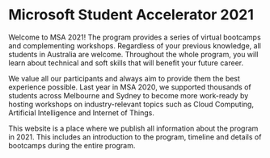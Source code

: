 # Microsoft Student Accelerator 2021

Welcome to MSA 2021! The program provides a series of virtual bootcamps and complementing workshops. Regardless of your previous knowledge, all students in Australia are welcome. Throughout the whole program, you will learn about technical and soft skills that will benefit your future career.

We value all our participants and always aim to provide them the best experience possible. Last year in MSA 2020, we supported thousands of students across Melbourne and Sydney to become more work-ready by hosting workshops on industry-relevant topics such as Cloud Computing, Artificial Intelligence and Internet of Things.

This website is a place where we publish all information about the program in 2021. This includes an introduction to the program, timeline and details of bootcamps during the entire program.